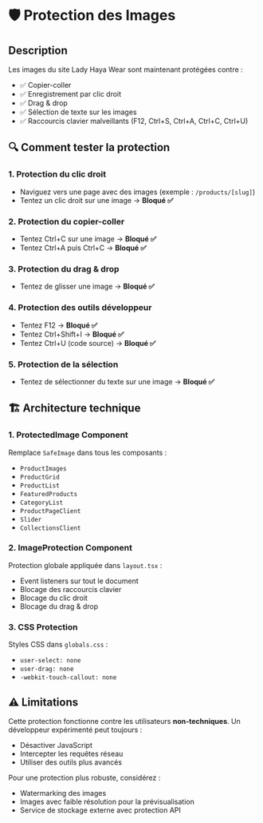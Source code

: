 # 🛡️ Protection des Images

## Description

Les images du site Lady Haya Wear sont maintenant protégées contre :

- ✅ Copier-coller
- ✅ Enregistrement par clic droit
- ✅ Drag & drop
- ✅ Sélection de texte sur les images
- ✅ Raccourcis clavier malveillants (F12, Ctrl+S, Ctrl+A, Ctrl+C, Ctrl+U)

## 🔍 Comment tester la protection

### 1. Protection du clic droit

- Naviguez vers une page avec des images (exemple : `/products/[slug]`)
- Tentez un clic droit sur une image → **Bloqué ✅**

### 2. Protection du copier-coller

- Tentez Ctrl+C sur une image → **Bloqué ✅**
- Tentez Ctrl+A puis Ctrl+C → **Bloqué ✅**

### 3. Protection du drag & drop

- Tentez de glisser une image → **Bloqué ✅**

### 4. Protection des outils développeur

- Tentez F12 → **Bloqué ✅**
- Tentez Ctrl+Shift+I → **Bloqué ✅**
- Tentez Ctrl+U (code source) → **Bloqué ✅**

### 5. Protection de la sélection

- Tentez de sélectionner du texte sur une image → **Bloqué ✅**

## 🏗️ Architecture technique

### 1. ProtectedImage Component

Remplace `SafeImage` dans tous les composants :

- `ProductImages`
- `ProductGrid`
- `ProductList`
- `FeaturedProducts`
- `CategoryList`
- `ProductPageClient`
- `Slider`
- `CollectionsClient`

### 2. ImageProtection Component

Protection globale appliquée dans `layout.tsx` :

- Event listeners sur tout le document
- Blocage des raccourcis clavier
- Blocage du clic droit
- Blocage du drag & drop

### 3. CSS Protection

Styles CSS dans `globals.css` :

- `user-select: none`
- `user-drag: none`
- `-webkit-touch-callout: none`

## ⚠️ Limitations

Cette protection fonctionne contre les utilisateurs **non-techniques**. Un développeur expérimenté peut toujours :

- Désactiver JavaScript
- Intercepter les requêtes réseau
- Utiliser des outils plus avancés

Pour une protection plus robuste, considérez :

- Watermarking des images
- Images avec faible résolution pour la prévisualisation
- Service de stockage externe avec protection API
